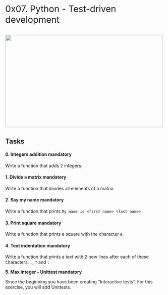 <p><audio class="audio-for-speech" src="http://www.unit-conversion.info/texttools/text-to-html/"></audio></p>
<div class="translate-tooltip-mtz hidden">
<div class="header">
<div class="header-controls"><span style="font-size: 2em;">0x07. Python - Test-driven development</span></div>
<div class="header-controls">&nbsp;</div>
<div class="translate-icons">
<p><img src="https://s3.amazonaws.com/intranet-projects-files/holbertonschool-higher-level_programming+/246/giphy-4.gif" alt="" width="500" height="292" />&nbsp;</p>
<h2 class="gap">Tasks</h2>
<div data-role="task1167" data-position="1">
<div id="task-1167" class=" clearfix gap">
<h4 class="task">0. Integers addition&nbsp;mandatory</h4>
<p>Write a function that adds 2 integers.</p>
</div>
</div>
<div data-role="task1169" data-position="3">
<div id="task-1169" class=" clearfix gap">
<h4 class="task">1. Divide a matrix&nbsp;mandatory</h4>
<p>Write a function that divides all elements of a matrix.</p>
</div>
</div>
<div data-role="task1170" data-position="4">
<div id="task-1170" class=" clearfix gap">
<h4 class="task">2. Say my name&nbsp;mandatory</h4>
<p>Write a function that prints&nbsp;<code>My name is &lt;first name&gt; &lt;last name&gt;</code></p>
</div>
</div>
<div data-role="task1171" data-position="5">
<div id="task-1171" class=" clearfix gap">
<h4 class="task">3. Print square&nbsp;mandatory</h4>
<p>Write a function that prints a square with the character&nbsp;<code>#</code>.</p>
</div>
</div>
<div data-role="task1172" data-position="6">
<div id="task-1172" class=" clearfix gap">
<h4 class="task">4. Text indentation&nbsp;mandatory</h4>
<p>Write a function that prints a text with 2 new lines after each of these characters:&nbsp;<code>.</code>,&nbsp;<code>?</code>&nbsp;and&nbsp;<code>:</code></p>
<p><code></code><strong>5. Max integer - Unittest&nbsp;mandatory</strong></p>
</div>
</div>
<div data-role="task1857" data-position="7">
<div id="task-1857" class=" clearfix gap">
<p>Since the beginning you have been creating &ldquo;Interactive tests&rdquo;. For this exercise, you will add Unittests.</p>
</div>
</div>
</div>
</div>
<div class="translated-text">&nbsp;</div>
</div>
<p>&nbsp;</p>
